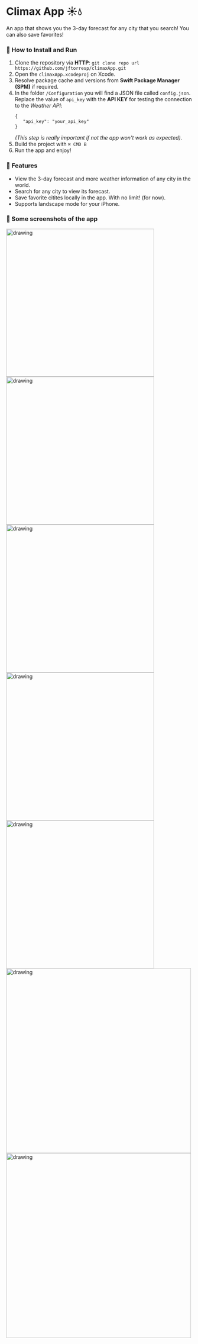 # Climax App ☀️💧

An app that shows you the 3-day forecast for any city that you search! You can also save favorites!

### 🔹 How to Install and Run

1. Clone the repository via **HTTP**: ```git clone repo url https://github.com/jftorresp/climaxApp.git```
2. Open the ```climaxApp.xcodeproj``` on Xcode.
3. Resolve package cache and versions from **Swift Package Manager (SPM)** if required.
4. In the folder `/Configuration` you will find a JSON file called `config.json`. Replace the value of `api_key` with the **API KEY** for testing the connection to the _Weather API_:
   ```
   {
      "api_key": "your_api_key"
   }
   ```
   _(This step is really important if not the app won't work as expected)._
6. Build the project with ```⌘ CMD B```
7. Run the app and enjoy!

### 🔹 Features

- View the 3-day forecast and more weather information of any city in the world.
- Search for any city to view its forecast.
- Save favorite citites locally in the app. With no limit! (for now).
- Supports landscape mode for your iPhone.

### 🔹 Some screenshots of the app

<img src="https://github.com/user-attachments/assets/a9828790-3109-4f69-9c66-8705ad8825cf" alt="drawing" height="400"/>
<img src="https://github.com/user-attachments/assets/e2545758-9f58-4c11-b1c4-528745d72be4" alt="drawing" height="400"/>
<img src="https://github.com/user-attachments/assets/e3a75430-f769-4048-9b1a-cd68ccb95d89" alt="drawing" height="400"/>
<img src="https://github.com/user-attachments/assets/2a2c64a0-7310-4927-a992-e13b3d4745be" alt="drawing" height="400"/>
<img src="https://github.com/user-attachments/assets/95fdaa6e-3a8f-4e84-a9d4-c0b3f7b9d4ff" alt="drawing" height="400"/>

<img src="https://github.com/user-attachments/assets/b09ab479-55bc-4dbf-ae83-67b3809b069b" alt="drawing" width="500"/>
<img src="https://github.com/user-attachments/assets/832734fd-3b0b-41af-afc0-478d52815635" alt="drawing" width="500"/>

